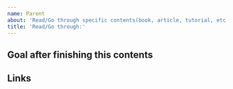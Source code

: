 ```yaml
---
name: Parent
about: 'Read/Go through specific contents(book, article, tutorial, etc.)'
title: 'Read/Go through:'
---
```


## Goal after finishing this contents

## Links
